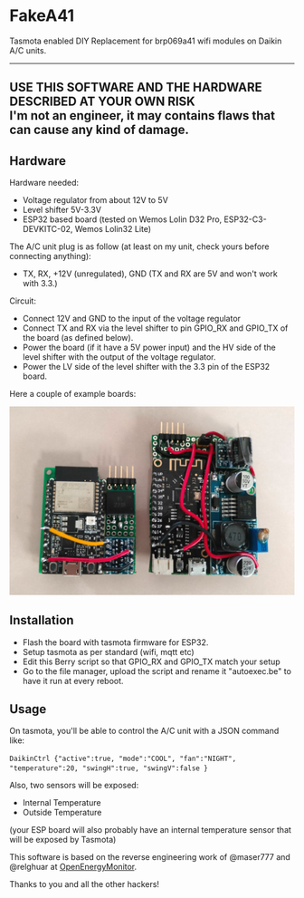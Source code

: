 # FakeA41
Tasmota enabled DIY Replacement for brp069a41 wifi modules on Daikin A/C units.

--------------
USE THIS SOFTWARE AND THE HARDWARE DESCRIBED AT YOUR OWN RISK  
I'm not an engineer, it may contains flaws that can cause
any kind of damage.
--------------

## Hardware

Hardware needed:
- Voltage regulator from about 12V to 5V
- Level shifter 5V-3.3V
- ESP32 based board (tested on Wemos Lolin D32 Pro, ESP32-C3-DEVKITC-02, Wemos Lolin32 Lite)

The A/C unit plug is as follow (at least on my unit, check yours before connecting anything):

- TX, RX, +12V (unregulated), GND (TX and RX are 5V and won't work with 3.3.)

Circuit:

- Connect 12V and GND to the input of the voltage regulator
- Connect TX and RX via the level shifter to pin GPIO_RX and GPIO_TX of the board (as defined below).
- Power the board (if it have a 5V power input) and the HV side of the level shifter with the output of the voltage regulator.
- Power the LV side of the level shifter with the 3.3 pin of the ESP32 board.

Here a couple of example boards:

![example boards](https://raw.githubusercontent.com/msx80/FakeA41/main/IMG20220723171046.jpg)

## Installation

- Flash the board with tasmota firmware for ESP32.
- Setup tasmota as per standard (wifi, mqtt etc)
- Edit this Berry script so that GPIO_RX and GPIO_TX match your setup
- Go to the file manager, upload the script and rename it "autoexec.be" to have it run at every reboot.

## Usage

On tasmota, you'll be able to control the A/C unit with a JSON command like:

`DaikinCtrl {"active":true, "mode":"COOL", "fan":"NIGHT", "temperature":20, "swingH":true, "swingV":false }`

Also, two sensors will be exposed: 
- Internal Temperature
- Outside Temperature

(your ESP board will also probably have an internal temperature sensor that will be exposed by Tasmota)

This software is based on the reverse engineering work of @maser777 and @relghuar at [OpenEnergyMonitor](https://community.openenergymonitor.org/t/hack-my-heat-pump-and-publish-data-onto-emoncms/2551).

Thanks to you and all the other hackers!
